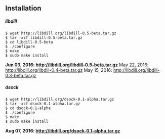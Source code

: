 
## Installation

##### libdill

```
$ wget http://libdill.org/libdill-0.5-beta.tar.gz
$ tar -xzf libdill-0.5-beta.tar.gz 
$ cd libdill-0.5-beta
$ ./configure
$ make
$ sudo make install
```

**Jun 03, 2016: <http://libdill.org/libdill-0.5-beta.tar.gz>**
May 22, 2016: <http://libdill.org/libdill-0.4-beta.tar.gz>
May 15, 2016: <http://libdill.org/libdill-0.3-beta.tar.gz>

##### dsock

```
$ wget http://libdill.org/dsock-0.1-alpha.tar.gz
$ tar -xzf dsock-0.1-alpha.tar.gz 
$ cd dsock-0.1-alpha
$ ./configure
$ make
$ sudo make install
```

**Aug 07, 2016: <http://libdill.org/dsock-0.1-alpha.tar.gz>**

